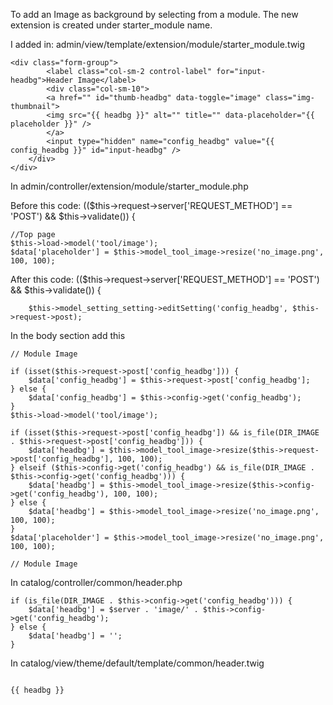 To add an Image as background by selecting from a module. The new extension is created under starter_module name.

I added in: admin/view/template/extension/module/starter_module.twig

```
<div class="form-group">
		<label class="col-sm-2 control-label" for="input-headbg">Header Image</label>
		<div class="col-sm-10">
		<a href="" id="thumb-headbg" data-toggle="image" class="img-thumbnail">
		<img src="{{ headbg }}" alt="" title="" data-placeholder="{{ placeholder }}" />
		</a>
		<input type="hidden" name="config_headbg" value="{{ config_headbg }}" id="input-headbg" />
	</div>
</div>

```

In admin/controller/extension/module/starter_module.php

Before this code: (($this->request->server['REQUEST_METHOD'] == 'POST') && $this->validate()) {

```
//Top page
$this->load->model('tool/image');
$data['placeholder'] = $this->model_tool_image->resize('no_image.png', 100, 100);

```

After this code: (($this->request->server['REQUEST_METHOD'] == 'POST') && $this->validate()) {

```
   	$this->model_setting_setting->editSetting('config_headbg', $this->request->post);

```
In the body section add this

```
// Module Image

if (isset($this->request->post['config_headbg'])) {
	$data['config_headbg'] = $this->request->post['config_headbg'];
} else {
	$data['config_headbg'] = $this->config->get('config_headbg');
}
$this->load->model('tool/image');

if (isset($this->request->post['config_headbg']) && is_file(DIR_IMAGE . $this->request->post['config_headbg'])) {
	$data['headbg'] = $this->model_tool_image->resize($this->request->post['config_headbg'], 100, 100);
} elseif ($this->config->get('config_headbg') && is_file(DIR_IMAGE . $this->config->get('config_headbg'))) {
	$data['headbg'] = $this->model_tool_image->resize($this->config->get('config_headbg'), 100, 100);
} else {
	$data['headbg'] = $this->model_tool_image->resize('no_image.png', 100, 100);
}
$data['placeholder'] = $this->model_tool_image->resize('no_image.png', 100, 100);

// Module Image

```

In catalog/controller/common/header.php

```
if (is_file(DIR_IMAGE . $this->config->get('config_headbg'))) {
	$data['headbg'] = $server . 'image/' . $this->config->get('config_headbg');
} else {
	$data['headbg'] = '';
}

```

In catalog/view/theme/default/template/common/header.twig

```

{{ headbg }}

```
